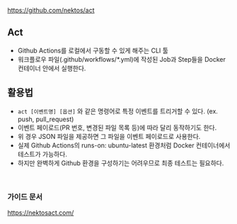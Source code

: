 https://github.com/nektos/act

## Act

- Github Actions를 로컬에서 구동할 수 있게 해주는 CLI 툴
- 워크플로우 파일(.github/workflows/*.yml)에 작성된 Job과 Step들을 Docker 컨테이너 안에서 실행한다.

## 활용법

- `act [이벤트명] [옵션]`  와 같은 명령어로 특정 이벤트를 트리거할 수 있다. (ex. push, pull_request)
- 이벤트 페이로드(PR 번호, 변경된 파일 목록 등)에 따라 달리 동작하기도 한다.
- 위 경우 JSON 파일을 제공하면 그 파일을 이벤트 페이로드로 사용한다.
- 실제 Github Actions의 runs-on: ubuntu-latest 환경처럼 Docker 컨테이너에서 테스트가 가능하다.
- 하지만 완벽하게 Github 환경을 구성하기는 어려우므로 최종 테스트는 필요하다.

<br>

### 가이드 문서
https://nektosact.com/
